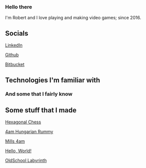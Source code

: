 <link rel="stylesheet" type="text/css" media="all" href="https://use.fontawesome.com/releases/v6.1.1/css/all.css" />

<link rel="stylesheet"  type="text/css" media="all" href="all.css"/>

<link rel="stylesheet" href="index.css"/>

### <span class="fa-solid fa-terminal" title="Terminal"></span>Hello there

<span class="text">I'm Robert and I love playing and making video games;</span><span class="fa-brands fa-dev" title="software developer"></span> <span class="text">since 2016.</span> 

## Socials

[<span class="fa-brands fa-linkedin" title="LinkedIn"></span> <span class="text">LinkedIn</span>](https://hu.linkedin.com/in/ingenmaffen)

[<span class="fa-brands fa-github" title="Github"></span> <span class="text">Github</span>](https://github.com/ingenmaffen)

[<span class="fa-brands fa-bitbucket" title="Bitbucket"></span> <span class="text">Bitbucket</span>](https://bitbucket.org/ingenmaffen/)

## Technologies I'm familiar with

<span class="fa-brands fa-angular" title="Angular"></span>
<span class="fa-brands fa-js-square" title="JavaScript"></span>
<span class="fa-brands fa-git-alt" title="Git"></span>
<span class="fa-brands fa-html5" title="HTML"></span>
<span class="fa-brands fa-css3-alt" title="CSS"></span>
<span class="fa-brands fa-sass" title="SASS/SCSS"></span>
<span class="fa-brands fa-ubuntu" title="Linux"></span>
<span class="fa-brands fa-microsoft" title="Windows"></span>
<span class="fa-brands fa-node" title="Node.js"></span>
<span class="fa-brands fa-npm" title="npm"></span>

### And some that I fairly know

<span class="fa-brands fa-python" title="Python"></span>
<span class="fa-brands fa-docker" title="Docker"></span>
<span class="fa-brands fa-react" title="React"></span>
<span class="fa-brands fa-android" title="Android"></span>

## Some stuff that I made <span class="fa-solid fa-gamepad" title="Games"></span> 


<span class="fa-solid fa-chess" title="Hexagonal Chess"></span> [Hexagonal Chess](http://hexagonal-chess.herokuapp.com/) [<i class="fa-solid fa-code" title="Code"></i>](https://github.com/ingenmaffen/hexagonal-chess)

<span class="fa-solid fa-cube" title="4am Hungarian Rummy"></span> [4am Hungarian Rummy](http://rummy-4am.herokuapp.com/) [<i class="fa-solid fa-code" title="Code"></i>](https://bitbucket.org/ingenmaffen/4am-hungarian-rummy/src/master/)

<span class="fa-solid fa-chess-board" title="Mills 4am"></span> [Mills 4am](https://mills-4am.web.app/) [<i class="fa-solid fa-code" title="Code"></i>](https://github.com/ingenmaffen/random-projects/tree/main/mills)

<span class="fa-solid fa-earth" title="Hello, World!"></span> [Hello, World!](https://github.com/ingenmaffen/hello-world)

<span class="fa-solid fa-person-through-window" title="OldSchool Labyrinth"></span> [OldSchool Labyrinth](https://gamejolt.com/games/oldschool-labyrinth/115943) 